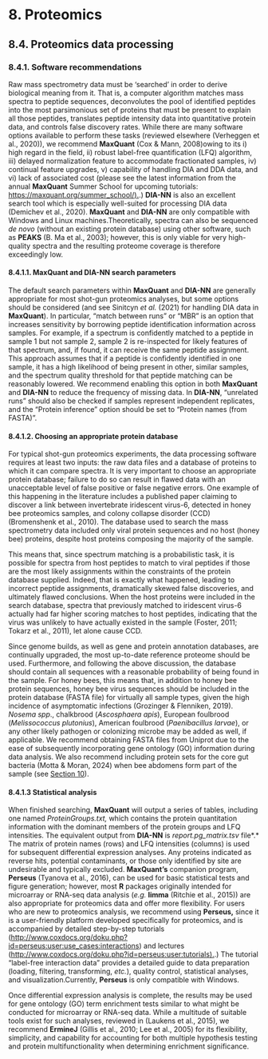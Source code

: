 # 8. Proteomics

## 8.4. Proteomics data processing

### 8.4.1. Software recommendations

Raw mass spectrometry data must be ‘searched’ in order to derive biological meaning from it. That is, a computer algorithm matches mass spectra to peptide sequences, deconvolutes the pool of identified peptides into the most parsimonious set of proteins that must be present to explain all those peptides, translates peptide intensity data into quantitative protein data, and controls false discovery rates. While there are many software options available to perform these tasks (reviewed elsewhere (Verheggen et al., 2020)), we recommend **MaxQuant** (Cox & Mann, 2008)owing to its i) high regard in the field, ii) robust label-free quantification (LFQ) algorithm, iii) delayed normalization feature to accommodate fractionated samples, iv) continual feature upgrades, v) capability of handling DIA and DDA data, and vi) lack of associated cost (please see the latest information from the annual **MaxQuant** Summer School for upcoming tutorials: [https://maxquant.org/summer_school/).](https://maxquant.org/summer_school/).) **DIA-NN** is also an excellent search tool which is especially well-suited for processing DIA data (Demichev et al., 2020). **MaxQuant** and **DIA-NN** are only compatible with Windows and Linux machines.Theoretically, spectra can also be sequenced *de novo* (without an existing protein database) using other software, such as **PEAKS** (B. Ma et al., 2003); however, this is only viable for very high-quality spectra and the resulting proteome coverage is therefore exceedingly low.

#### 8.4.1.1. MaxQuant and DIA-NN search parameters

The default search parameters within **MaxQuant** and **DIA-NN** are generally appropriate for most shot-gun proteomics analyses, but some options should be considered (and see Sinitcyn *et al.* (2021) for handling DIA data in **MaxQuant**). In particular, “match between runs” or “MBR” is an option that increases sensitivity by borrowing peptide identification information across samples. For example, if a spectrum is confidently matched to a peptide in sample 1 but not sample 2, sample 2 is re-inspected for likely features of that spectrum, and, if found, it can receive the same peptide assignment. This approach assumes that if a peptide is confidently identified in one sample, it has a high likelihood of being present in other, similar samples, and the spectrum quality threshold for that peptide matching can be reasonably lowered. We recommend enabling this option in both **MaxQuant** and **DIA-NN** to reduce the frequency of missing data. In **DIA-NN**, “unrelated runs” should also be checked if samples represent independent replicates, and the “Protein inference” option should be set to “Protein names (from FASTA)”.

#### 8.4.1.2. Choosing an appropriate protein database

For typical shot-gun proteomics experiments, the data processing software requires at least two inputs: the raw data files and a database of proteins to which it can compare spectra. It is very important to choose an appropriate protein database; failure to do so can result in flawed data with an unacceptable level of false positive or false negative errors. One example of this happening in the literature includes a published paper claiming to discover a link between invertebrate iridescent virus-6, detected in honey bee proteomics samples, and colony collapse disorder (CCD) (Bromenshenk et al., 2010). The database used to search the mass spectrometry data included only viral protein sequences and no host (honey bee) proteins, despite host proteins composing the majority of the sample.

This means that, since spectrum matching is a probabilistic task, it is possible for spectra from host peptides to match to viral peptides if those are the most likely assignments within the constraints of the protein database supplied. Indeed, that is exactly what happened, leading to incorrect peptide assignments, dramatically skewed false discoveries, and ultimately flawed conclusions. When the host proteins were included in the search database, spectra that previously matched to iridescent virus-6 actually had far higher scoring matches to host peptides, indicating that the virus was unlikely to have actually existed in the sample (Foster, 2011; Tokarz et al., 2011), let alone cause CCD.

Since genome builds, as well as gene and protein annotation databases, are continually upgraded, the most up-to-date reference proteome should be used. Furthermore, and following the above discussion, the database should contain all sequences with a reasonable probability of being found in the sample. For honey bees, this means that, in addition to honey bee protein sequences, honey bee virus sequences should be included in the protein database (FASTA file) for virtually all sample types, given the high incidence of asymptomatic infections (Grozinger & Flenniken, 2019). *Nosema* *spp*., chalkbrood (*Ascosphaera apis*), European foulbrood (*Melissococcus plutonius*), American foulbrood (*Paenibacillus larvae*), or any other likely pathogen or colonizing microbe may be added as well, if applicable. We recommend obtaining FASTA files from Uniprot due to the ease of subsequently incorporating gene ontology (GO) information during data analysis. We also recommend including protein sets for the core gut bacteria (Motta & Moran, 2024) when bee abdomens form part of the sample (see [Section 10](https://maevatecher.github.io/standard-methods-apis-omics/Section_10_2/)).

#### 8.4.1.3 Statistical analysis

When finished searching, **MaxQuant** will output a series of tables, including one named *ProteinGroups.txt,* which contains the protein quantitation information with the dominant members of the protein groups and LFQ intensities. The equivalent output from **DIA-NN** is *report.pg_matrix.tsv* file*.* The matrix of protein names (rows) and LFQ intensities (columns) is used for subsequent differential expression analyses. Any proteins indicated as reverse hits, potential contaminants, or those only identified by site are undesirable and typically excluded. **MaxQuant’s** companion program, **Perseus** (Tyanova et al., 2016), can be used for basic statistical tests and figure generation; however, most **R** packages originally intended for microarray or RNA-seq data analysis (*e.g.* **limma** (Ritchie et al., 2015)) are also appropriate for proteomics data and offer more flexibility. For users who are new to proteomics analysis, we recommend using **Perseus,** since it is a user-friendly platform developed specifically for proteomics, and is accompanied by detailed step-by-step tutorials (<http://www.coxdocs.org/doku.php?id=perseus:user:use_cases:interactions>) and lectures ([http://www.coxdocs.org/doku.php?id=perseus:user:tutorials).](http://www.coxdocs.org/doku.php?id=perseus:user:tutorials).) The tutorial “label-free interaction data” provides a detailed guide to data preparation (loading, filtering, transforming, *etc.*), quality control, statistical analyses, and visualization.Currently, **Perseus** is only compatible with Windows.

Once differential expression analysis is complete, the results may be used for gene ontology (GO) term enrichment tests similar to what might be conducted for microarray or RNA-seq data. While a multitude of suitable tools exist for such analyses, reviewed in (Laukens et al., 2015), we recommend **ErmineJ** (Gillis et al., 2010; Lee et al., 2005) for its flexibility, simplicity, and capability for accounting for both multiple hypothesis testing and protein multifunctionality when determining enrichment significance.

